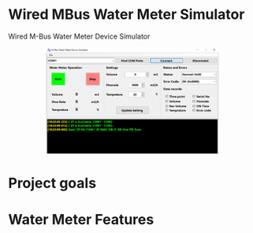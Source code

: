 # Wired MBus Water Meter Simulator
Wired M-Bus Water Meter Device Simulator 

<p align="center">
  <img src="Images/MBus-Water-Meter-Simulator.PNG" width="350" title="hover text">
</p>

# Project goals


# Water Meter Features


 
